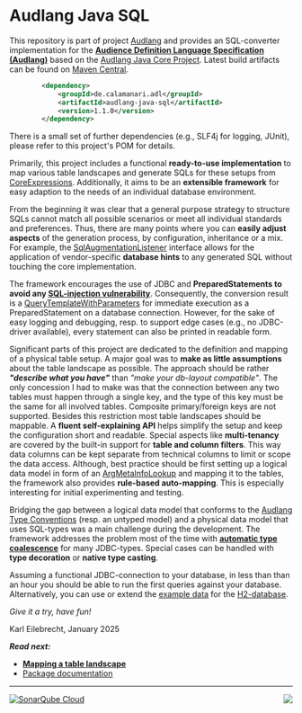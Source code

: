# Audlang Java SQL

This repository is part of project [Audlang](https://github.com/users/KarlEilebrecht/projects/1/views/1?pane=info) and provides an SQL-converter implementation for the **[Audience Definition Language Specification (Audlang)](https://github.com/KarlEilebrecht/audlang-spec/blob/main/doc/AudienceDefinitionLanguageSpecification.md#audience-definition-language-specification)** based
on the [Audlang Java Core Project](https://github.com/KarlEilebrecht/audlang-java-core). Latest build artifacts can be found on [Maven Central](https://central.sonatype.com/namespace/de.calamanari.adl).

```xml
		<dependency>
			<groupId>de.calamanari.adl</groupId>
			<artifactId>audlang-java-sql</artifactId>
			<version>1.1.0</version>
		</dependency>
```

There is a small set of further dependencies (e.g., SLF4j for logging, JUnit), please refer to this project's POM for details.

Primarily, this project includes a functional **ready-to-use implementation** to map various table landscapes and generate SQLs for these setups from [CoreExpressions](https://github.com/KarlEilebrecht/audlang-java-core/blob/main/src/main/java/de/calamanari/adl/irl/README.md). Additionally, it aims to be an **extensible framework** for easy adaption to the needs of an individual database environment.

From the beginning it was clear that a general purpose strategy to structure SQLs cannot match all possible scenarios or meet all individual standards and preferences. Thus, there are many points where you can **easily adjust aspects** of the generation process, by configuration, inheritance or a mix. For example, the [SqlAugmentationListener](./src/main/java/de/calamanari/adl/sql/cnv/SqlAugmentationListener.java) interface allows for the application of vendor-specific **database hints** to any generated SQL without touching the core implementation.

The framework encourages the use of JDBC and **PreparedStatements to avoid any [SQL-injection vulnerability](https://en.wikipedia.org/wiki/SQL_injection)**. Consequently, the conversion result is a [QueryTemplateWithParameters](./src/main/java/de/calamanari/adl/sql/QueryTemplateWithParameters.java) for immediate execution as a PreparedStatement on a database connection. However, for the sake of easy logging and debugging, resp. to support edge cases (e.g., no JDBC-driver available), every statement can also be printed in readable form.

Significant parts of this project are dedicated to the definition and mapping of a physical table setup. A major goal was to **make as little assumptions** about the table landscape as possible. The approach should be rather ***"describe what you have"*** than *"make your db-layout compatible"*. The only concession I had to make was that the connection between any two tables must happen through a single key, and the type of this key must be the same for all involved tables. Composite primary/foreign keys are not supported. Besides this restriction most table landscapes should be mappable. A **fluent self-explaining API** helps simplify the setup and keep the configuration short and readable. Special aspects like **multi-tenancy** are covered by the built-in support for **table and column filters**. This way data columns can be kept separate from technical columns to limit or scope the data access. Although, best practice should be first setting up a logical data model in form of an [ArgMetaInfoLookup](https://github.com/KarlEilebrecht/audlang-java-core/tree/main/src/main/java/de/calamanari/adl/cnv/tps#readme) and mapping it to the tables, the framework also provides **rule-based auto-mapping**. This is especially interesting for initial experimenting and testing.

Bridging the gap between a logical data model that conforms to the [Audlang Type Conventions](https://github.com/KarlEilebrecht/audlang-spec/blob/main/doc/AudienceDefinitionLanguageSpecification.md#2-type-conventions) (resp. an untyped model) and a physical data model that uses SQL-types was a main challenge during the development. The framework addresses the problem most of the time with **[automatic type coalescence](./doc/type-coalescence.md)** for many JDBC-types. Special cases can be handled with **type decoration** or **native type casting**.

Assuming a functional JDBC-connection to your database, in less than than an hour you should be able to run the first queries against your database. Alternatively, you can use or extend the [example data](./src/test/resources/h2init.sql) for the [H2-database](https://www.h2database.com/html/main.html).

*Give it a try, have fun!*

Karl Eilebrecht, January 2025

***Read next:***
 * **[Mapping a table landscape](./doc/mapping.md)**
 * [Package documentation](./src/main/java/de/calamanari/adl/sql/README.md)
 
----
<img align="right" src="https://sonarcloud.io/api/project_badges/measure?project=KarlEilebrecht_audlang-java-sql&metric=alert_status" />

[![SonarQube Cloud](https://sonarcloud.io/images/project_badges/sonarcloud-light.svg)](https://sonarcloud.io/summary/new_code?id=KarlEilebrecht_audlang-java-sql)


